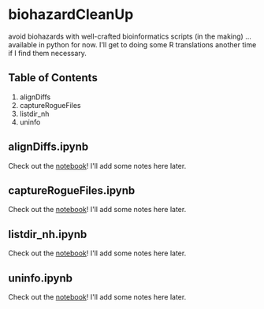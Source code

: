 # biohazardCleanUp
avoid biohazards with well-crafted bioinformatics scripts (in the making) ... available in python for now. I'll get to doing some R translations another time if I find them necessary.

## Table of Contents
1. alignDiffs
2. captureRogueFiles
3. listdir_nh
4. uninfo

## alignDiffs.ipynb
Check out the <a href="https://github.com/palautatan/biohazardCleanUp/blob/master/alignDiffs/alignDiffs.ipynb">notebook</a>! I'll add some notes here later.

## captureRogueFiles.ipynb
Check out the <a href="https://github.com/palautatan/biohazardCleanUp/blob/master/captureRogueFiles/captureRogueFiles.ipynb">notebook</a>! I'll add some notes here later.

## listdir_nh.ipynb
Check out the <a href="https://github.com/palautatan/biohazardCleanUp/blob/master/listdir_nh/listdir_nh.ipynb">notebook</a>! I'll add some notes here later.

## uninfo.ipynb
Check out the <a href="https://github.com/palautatan/biohazardCleanUp/blob/master/uninfo/uninformativeCharacters.ipynb">notebook</a>! I'll add some notes here later.
